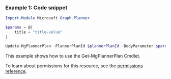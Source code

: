 ### Example 1: Code snippet

```powershellImport-Module Microsoft.Graph.Planner

$params = @{
	title = "title-value"
}

Update-MgPlannerPlan -PlannerPlanId $plannerPlanId -BodyParameter $params
```
This example shows how to use the Get-MgPlannerPlan Cmdlet.
To learn about permissions for this resource, see the [permissions reference](/graph/permissions-reference).

